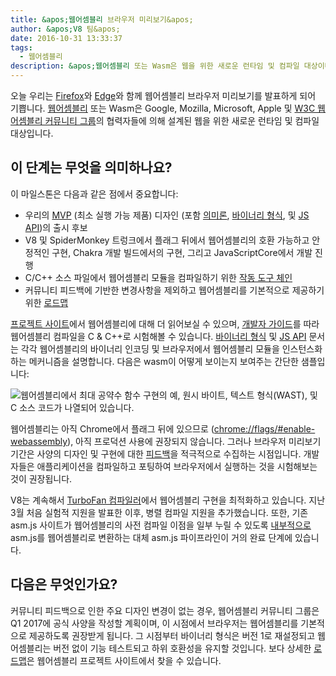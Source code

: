 ```yaml
---
title: &apos;웹어셈블리 브라우저 미리보기&apos;
author: &apos;V8 팀&apos;
date: 2016-10-31 13:33:37
tags:
  - 웹어셈블리
description: &apos;웹어셈블리 또는 Wasm은 웹을 위한 새로운 런타임 및 컴파일 대상이며, 이제 Chrome Canary에서 플래그 뒤에서 사용할 수 있습니다!&apos;
---
```

오늘 우리는 [Firefox](https://hacks.mozilla.org/2016/10/webassembly-browser-preview)와 [Edge](https://blogs.windows.com/msedgedev/2016/10/31/webassembly-browser-preview/)와 함께 웹어셈블리 브라우저 미리보기를 발표하게 되어 기쁩니다. [웹어셈블리](http://webassembly.org/) 또는 Wasm은 Google, Mozilla, Microsoft, Apple 및 [W3C 웹어셈블리 커뮤니티 그룹](https://www.w3.org/community/webassembly/)의 협력자들에 의해 설계된 웹을 위한 새로운 런타임 및 컴파일 대상입니다.

<!--truncate-->
## 이 단계는 무엇을 의미하나요?

이 마일스톤은 다음과 같은 점에서 중요합니다:

- 우리의 [MVP](http://webassembly.org/docs/mvp/) (최소 실행 가능 제품) 디자인 (포함 [의미론](http://webassembly.org/docs/semantics/), [바이너리 형식](http://webassembly.org/docs/binary-encoding/), 및 [JS API](http://webassembly.org/docs/js/))의 출시 후보
- V8 및 SpiderMonkey 트렁크에서 플래그 뒤에서 웹어셈블리의 호환 가능하고 안정적인 구현, Chakra 개발 빌드에서의 구현, 그리고 JavaScriptCore에서 개발 진행
- C/C++ 소스 파일에서 웹어셈블리 모듈을 컴파일하기 위한 [작동 도구 체인](http://webassembly.org/getting-started/developers-guide/)
- 커뮤니티 피드백에 기반한 변경사항을 제외하고 웹어셈블리를 기본적으로 제공하기 위한 [로드맵](http://webassembly.org/roadmap/)

[프로젝트 사이트](http://webassembly.org/)에서 웹어셈블리에 대해 더 읽어보실 수 있으며, [개발자 가이드](http://webassembly.org/getting-started/developers-guide/)를 따라 웹어셈블리 컴파일을 C & C++로 시험해볼 수 있습니다. [바이너리 형식](http://webassembly.org/docs/binary-encoding/) 및 [JS API](http://webassembly.org/docs/js/) 문서는 각각 웹어셈블리의 바이너리 인코딩 및 브라우저에서 웹어셈블리 모듈을 인스턴스화하는 메커니즘을 설명합니다. 다음은 wasm이 어떻게 보이는지 보여주는 간단한 샘플입니다:

![웹어셈블리에서 최대 공약수 함수 구현의 예, 원시 바이트, 텍스트 형식(WAST), 및 C 소스 코드가 나열되어 있습니다.](/_img/webassembly-browser-preview/gcd.svg)

웹어셈블리는 아직 Chrome에서 플래그 뒤에 있으므로 ([chrome://flags/#enable-webassembly](chrome://flags/#enable-webassembly)), 아직 프로덕션 사용에 권장되지 않습니다. 그러나 브라우저 미리보기 기간은 사양의 디자인 및 구현에 대한 [피드백](http://webassembly.org/community/feedback/)을 적극적으로 수집하는 시점입니다. 개발자들은 애플리케이션을 컴파일하고 포팅하여 브라우저에서 실행하는 것을 시험해보는 것이 권장됩니다.

V8는 계속해서 [TurboFan 컴파일러](/blog/turbofan-jit)에서 웹어셈블리 구현을 최적화하고 있습니다. 지난 3월 처음 실험적 지원을 발표한 이후, 병렬 컴파일 지원을 추가했습니다. 또한, 기존 asm.js 사이트가 웹어셈블리의 사전 컴파일 이점을 일부 누릴 수 있도록 [내부적으로](https://www.chromestatus.com/feature/5053365658583040) asm.js를 웹어셈블리로 변환하는 대체 asm.js 파이프라인이 거의 완료 단계에 있습니다.

## 다음은 무엇인가요?

커뮤니티 피드백으로 인한 주요 디자인 변경이 없는 경우, 웹어셈블리 커뮤니티 그룹은 Q1 2017에 공식 사양을 작성할 계획이며, 이 시점에서 브라우저는 웹어셈블리를 기본적으로 제공하도록 권장받게 됩니다. 그 시점부터 바이너리 형식은 버전 1로 재설정되고 웹어셈블리는 버전 없이 기능 테스트되고 하위 호환성을 유지할 것입니다. 보다 상세한 [로드맵](http://webassembly.org/roadmap/)은 웹어셈블리 프로젝트 사이트에서 찾을 수 있습니다.
